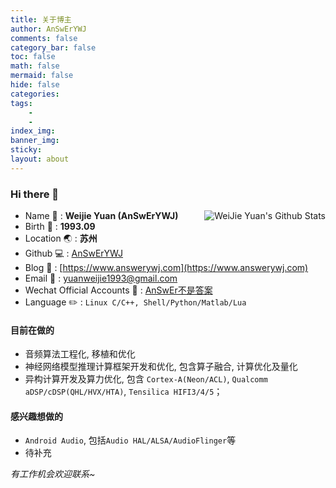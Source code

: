 ```yaml
---
title: 关于博主
author: AnSwErYWJ
comments: false
category_bar: false
toc: false
math: false
mermaid: false
hide: false
categories: 
tags:
    -
    -
index_img:
banner_img:
sticky:
layout: about
---
```


### Hi there 👋
<a href="#">
<img align="right" alt="WeiJie Yuan's Github Stats" src="https://github-readme-stats.vercel.app/api?username=AnSwErYWJ&show_icons=true">
</a>

- Name 👦 : **Weijie Yuan (AnSwErYWJ)** <!-- :boy: -->
- Birth 🎂 : **1993.09** <!-- :birthday: -->
- Location 🌏 : **苏州** <!-- :earth_asia: -->
- Github 💻 : [AnSwErYWJ](https://github.com/AnSwErYWJ) <!-- :computer: -->
- Blog 📝 : [https://www.answerywj.com](https://www.answerywj.com) <!-- :pencil: -->
- Email 📧 : [yuanweijie1993@gmail.com](https://mail.google.com) <!-- :email: -->
- Wechat Official Accounts 🐧 : [AnSwEr不是答案](https://github.com/AnSwErYWJ/DogFood/blob/master/Template/wechat_public_qdode.png) <!-- :penguin: -->
- Language ✏️ : `Linux C/C++, Shell/Python/Matlab/Lua` <!-- :pencil2: -->

#### 目前在做的
- 音频算法工程化, 移植和优化
- 神经网络模型推理计算框架开发和优化, 包含算子融合, 计算优化及量化
- 异构计算开发及算力优化, 包含 `Cortex-A(Neon/ACL)`, `Qualcomm aDSP/cDSP(QHL/HVX/HTA)`, `Tensilica HIFI3/4/5`；

#### 感兴趣想做的
- `Android Audio`, 包括`Audio HAL/ALSA/AudioFlinger`等
- 待补充

*有工作机会欢迎联系~*